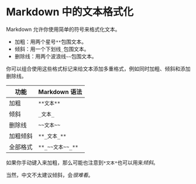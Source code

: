 # Markdown 中的文本格式化

Markdown 允许你使用简单的符号来格式化文本。

- 加粗：用两个星号`**`包围文本。
- 倾斜：用一个下划线`_`包围文本。
- 删除线：用两个波浪线`~~`包围文本。

你可以组合使用这些格式标记来给文本添加多重格式，例如同时加粗、倾斜和添加删除线。

| 功能   | Markdown 语法    |
|------|----------------|
| 加粗   | `**文本**`       |
| 倾斜   | `_文本_`         |
| 删除线  | `~~文本~~`       |
| 加粗倾斜 | `**_文本_**`     |
| 全部格式 | `**_~~文本~~_**` |

如果你手动键入来加粗，那么可能也注意到`*文本*`也可以用来*倾斜*。

当然，中文不太建议倾斜，会*很难看*。
